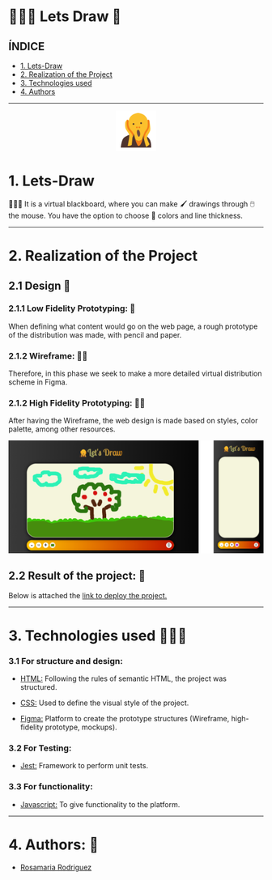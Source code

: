 
# 👨🏼‍🎨 Lets Draw 🎨

## ÍNDICE
* [1. Lets-Draw](#1-Lets-Draw)
* [2. Realization of the Project](#2-Realización-del-Proyecto)
* [3. Technologies used](#3-Technologies-used)
* [4. Authors ](#4-Authors )

***
<div align="center">
  <img src="./src/img/edvard-munch.png" alt="Draw" width="80">
</div>

# 1. Lets-Draw

👨🏼‍🎨 It is a virtual blackboard, where you can make 🖌 drawings through 🖱 the mouse. You have the option to choose 🎨 colors and line thickness.

***

# 2. Realization of the Project
## 2.1 Design 📱
### 2.1.1 Low Fidelity Prototyping: 📝

When defining what content would go on the web page, a rough prototype of the distribution was made, with pencil and paper.

### 2.1.2 Wireframe: 🙋🏼
Therefore, in this phase we seek to make a more detailed virtual distribution scheme in Figma.

### 2.1.2 High Fidelity Prototyping: 💁🏼
After having the Wireframe, the web design is made based on styles, color palette, among other resources.

<div align="center">
  <img src="./src/img/Group.png" alt="Draw" width="800">
</div>

## 2.2 Result of the project: 📱

Below is attached the [link to deploy the project.](https://rjrch123.github.io/Lets-Draw/)

***

# 3. Technologies used 👩🏾‍💻
### 3.1 For structure and design:
-   [HTML:](https://developer.mozilla.org/es/docs/Web/HTML)  Following the rules of semantic HTML, the project was structured.

-   [CSS:](https://developer.mozilla.org/es/docs/Web/CSS) Used to define the visual style of the project.

-   [Figma:](https://www.figma.com) Platform to create the prototype structures (Wireframe, high-fidelity prototype, mockups).

### 3.2 For Testing:
-   [Jest:](https://jestjs.io/docs/es-ES/getting-started)  Framework to perform unit tests.
### 3.3 For functionality:
-   [Javascript:](https://developer.mozilla.org/es/docs/Web/JavaScript)  To give functionality to the platform.

***

# 4. Authors: 📍
-  [Rosamaria Rodriguez](https://github.com/RJRCH122)
